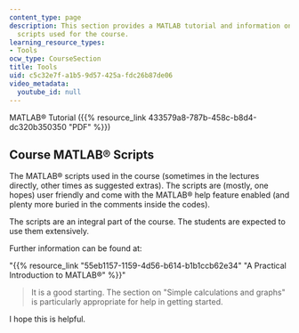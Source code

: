 ```yaml
---
content_type: page
description: This section provides a MATLAB tutorial and information on the MATLAB
  scripts used for the course.
learning_resource_types:
- Tools
ocw_type: CourseSection
title: Tools
uid: c5c32e7f-a1b5-9d57-425a-fdc26b87de06
video_metadata:
  youtube_id: null
---
```


MATLAB® Tutorial ({{% resource_link 433579a8-787b-458c-b8d4-dc320b350350 "PDF" %}})

Course MATLAB® Scripts
----------------------

The MATLAB® scripts used in the course (sometimes in the lectures directly, other times as suggested extras). The scripts are (mostly, one hopes) user friendly and come with the MATLAB® help feature enabled (and plenty more buried in the comments inside the codes).

The scripts are an integral part of the course. The students are expected to use them extensively.

Further information can be found at:

"{{% resource_link "55eb1157-1159-4d56-b614-b1b1ccb62e34" "A Practical Introduction to MATLAB®" %}}"

> It is a good starting. The section on "Simple calculations and graphs" is particularly appropriate for help in getting started.

I hope this is helpful.